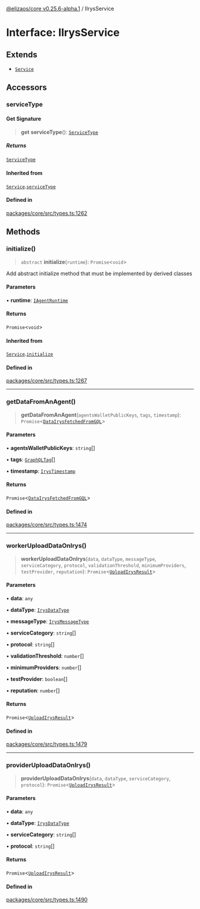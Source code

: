 [@elizaos/core v0.25.6-alpha.1](../index.md) / IIrysService

# Interface: IIrysService

## Extends

- [`Service`](../classes/Service.md)

## Accessors

### serviceType

#### Get Signature

> **get** **serviceType**(): [`ServiceType`](../enumerations/ServiceType.md)

##### Returns

[`ServiceType`](../enumerations/ServiceType.md)

#### Inherited from

[`Service`](../classes/Service.md).[`serviceType`](../classes/Service.md#serviceType-1)

#### Defined in

[packages/core/src/types.ts:1262](https://github.com/divine-comedian/eliza/blob/main/packages/core/src/types.ts#L1262)

## Methods

### initialize()

> `abstract` **initialize**(`runtime`): `Promise`\<`void`\>

Add abstract initialize method that must be implemented by derived classes

#### Parameters

• **runtime**: [`IAgentRuntime`](IAgentRuntime.md)

#### Returns

`Promise`\<`void`\>

#### Inherited from

[`Service`](../classes/Service.md).[`initialize`](../classes/Service.md#initialize)

#### Defined in

[packages/core/src/types.ts:1267](https://github.com/divine-comedian/eliza/blob/main/packages/core/src/types.ts#L1267)

***

### getDataFromAnAgent()

> **getDataFromAnAgent**(`agentsWalletPublicKeys`, `tags`, `timestamp`): `Promise`\<[`DataIrysFetchedFromGQL`](DataIrysFetchedFromGQL.md)\>

#### Parameters

• **agentsWalletPublicKeys**: `string`[]

• **tags**: [`GraphQLTag`](GraphQLTag.md)[]

• **timestamp**: [`IrysTimestamp`](IrysTimestamp.md)

#### Returns

`Promise`\<[`DataIrysFetchedFromGQL`](DataIrysFetchedFromGQL.md)\>

#### Defined in

[packages/core/src/types.ts:1474](https://github.com/divine-comedian/eliza/blob/main/packages/core/src/types.ts#L1474)

***

### workerUploadDataOnIrys()

> **workerUploadDataOnIrys**(`data`, `dataType`, `messageType`, `serviceCategory`, `protocol`, `validationThreshold`, `minimumProviders`, `testProvider`, `reputation`): `Promise`\<[`UploadIrysResult`](UploadIrysResult.md)\>

#### Parameters

• **data**: `any`

• **dataType**: [`IrysDataType`](../enumerations/IrysDataType.md)

• **messageType**: [`IrysMessageType`](../enumerations/IrysMessageType.md)

• **serviceCategory**: `string`[]

• **protocol**: `string`[]

• **validationThreshold**: `number`[]

• **minimumProviders**: `number`[]

• **testProvider**: `boolean`[]

• **reputation**: `number`[]

#### Returns

`Promise`\<[`UploadIrysResult`](UploadIrysResult.md)\>

#### Defined in

[packages/core/src/types.ts:1479](https://github.com/divine-comedian/eliza/blob/main/packages/core/src/types.ts#L1479)

***

### providerUploadDataOnIrys()

> **providerUploadDataOnIrys**(`data`, `dataType`, `serviceCategory`, `protocol`): `Promise`\<[`UploadIrysResult`](UploadIrysResult.md)\>

#### Parameters

• **data**: `any`

• **dataType**: [`IrysDataType`](../enumerations/IrysDataType.md)

• **serviceCategory**: `string`[]

• **protocol**: `string`[]

#### Returns

`Promise`\<[`UploadIrysResult`](UploadIrysResult.md)\>

#### Defined in

[packages/core/src/types.ts:1490](https://github.com/divine-comedian/eliza/blob/main/packages/core/src/types.ts#L1490)
